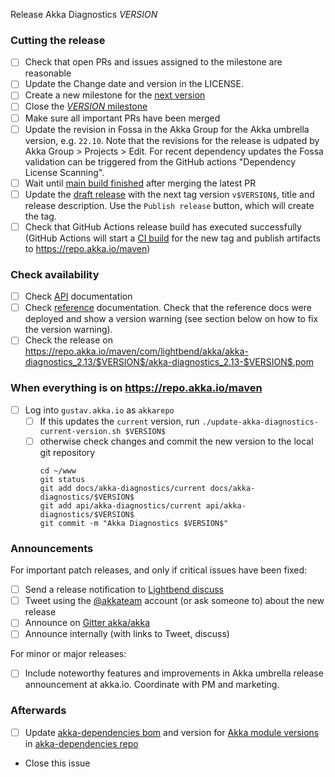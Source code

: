 Release Akka Diagnostics $VERSION$

<!--
# Release Train Issue Template for Akka Diagnostics 

(Liberally copied and adopted from Scala itself https://github.com/scala/scala-dev/blob/b11cd2e4a4431de7867db6b39362bea8fa6650e7/notes/releases/template.md)

For every release, use the `scripts/create-release-issue.sh` to make a copy of this file named after the release, and expand the variables.

Variables to be expanded in this template:
- $VERSION$=???

Key links:
  - akka/akka-diagnostics milestone: https://github.com/akka/akka-diagnostics/milestone/?
-->

### Cutting the release

- [ ] Check that open PRs and issues assigned to the milestone are reasonable
- [ ] Update the Change date and version in the LICENSE.
- [ ] Create a new milestone for the [next version](https://github.com/akka/akka-diagnostics/milestones)
- [ ] Close the [$VERSION$ milestone](https://github.com/akka/akka-diagnostics/milestones?direction=asc&sort=due_date)
- [ ] Make sure all important PRs have been merged
- [ ] Update the revision in Fossa in the Akka Group for the Akka umbrella version, e.g. `22.10`. Note that the revisions for the release is udpated by Akka Group > Projects > Edit. For recent dependency updates the Fossa validation can be triggered from the GitHub actions "Dependency License Scanning".
- [ ] Wait until [main build finished](https://github.com/akka/akka-diagnostics/actions) after merging the latest PR
- [ ] Update the [draft release](https://github.com/akka/akka-diagnostics/releases) with the next tag version `v$VERSION$`, title and release description. Use the `Publish release` button, which will create the tag.
- [ ] Check that GitHub Actions release build has executed successfully (GitHub Actions will start a [CI build](https://github.com/akka/akka-diagnostics/actions) for the new tag and publish artifacts to https://repo.akka.io/maven)

### Check availability

- [ ] Check [API](https://doc.akka.io/api/akka-diagnostics/$VERSION$/) documentation
- [ ] Check [reference](https://doc.akka.io/docs/akka-diagnostics/$VERSION$/) documentation. Check that the reference docs were deployed and show a version warning (see section below on how to fix the version warning).
- [ ] Check the release on https://repo.akka.io/maven/com/lightbend/akka/akka-diagnostics_2.13/$VERSION$/akka-diagnostics_2.13-$VERSION$.pom

### When everything is on https://repo.akka.io/maven
- [ ] Log into `gustav.akka.io` as `akkarepo`
    - [ ] If this updates the `current` version, run `./update-akka-diagnostics-current-version.sh $VERSION$`
    - [ ] otherwise check changes and commit the new version to the local git repository
         ```
         cd ~/www
         git status
         git add docs/akka-diagnostics/current docs/akka-diagnostics/$VERSION$
         git add api/akka-diagnostics/current api/akka-diagnostics/$VERSION$
         git commit -m "Akka Diagnostics $VERSION$"
         ```

### Announcements

For important patch releases, and only if critical issues have been fixed:

- [ ] Send a release notification to [Lightbend discuss](https://discuss.akka.io)
- [ ] Tweet using the [@akkateam](https://twitter.com/akkateam/) account (or ask someone to) about the new release
- [ ] Announce on [Gitter akka/akka](https://gitter.im/akka/akka)
- [ ] Announce internally (with links to Tweet, discuss)

For minor or major releases:

- [ ] Include noteworthy features and improvements in Akka umbrella release announcement at akka.io. Coordinate with PM and marketing.

### Afterwards

- [ ] Update [akka-dependencies bom](https://github.com/lightbend/akka-dependencies) and version for [Akka module versions](https://doc.akka.io/docs/akka-dependencies/current/) in [akka-dependencies repo](https://github.com/akka/akka-dependencies)
- Close this issue
